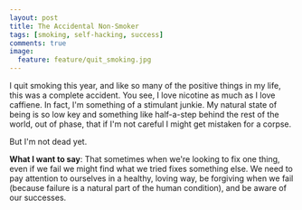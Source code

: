 ```yaml
---
layout: post
title: The Accidental Non-Smoker
tags: [smoking, self-hacking, success]
comments: true
image:
  feature: feature/quit_smoking.jpg
---
```


I quit smoking this year, and like so many of the positive things in my life, this was a complete accident. You see, I love nicotine as much as I love caffiene. In fact, I'm something of a stimulant junkie. My natural state of being is so low key and something like half-a-step behind the rest of the world, out of phase, that if I'm not careful I might get mistaken for a corpse.

But I'm not dead yet.

**What I want to say**: That sometimes when we're looking to fix one thing, even if we fail we might find what we tried fixes something else. We need to pay attention to ourselves in a healthy, loving way, be forgiving when we fail (because failure is a natural part of the human condition), and be aware of our successes.
